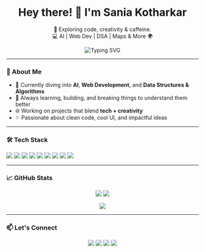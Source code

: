 <h1 align="center">Hey there! 👋 I'm Sania Kotharkar</h1>

<p align="center">
  🚀 Exploring code, creativity & caffeine.<br/>
  💻 AI | Web Dev | DSA | Maps & More 🌍
</p>

<p align="center">
  <img src="https://readme-typing-svg.demolab.com?font=Fira+Code&pause=1000&color=3B82F6&center=true&width=650&lines=AI/ML+enthusiast+with+strong+Python+skills.;Skilled+in+DSA+and+problem+solving;Contributes+to+open-source+and+real+projects;I+strive+to+be+a+top+100+coder+globally;Passionate+about+impactful,+scalable+tech+solutions;" alt="Typing SVG" />
</p>

---

### 🌟 About Me

- 🔭 Currently diving into **AI**, **Web Development**, and **Data Structures & Algorithms**
- 🌱 Always learning, building, and breaking things to understand them better
- 🌐 Working on projects that blend **tech + creativity**
- ✨ Passionate about clean code, cool UI, and impactful ideas

---

### 🛠️ Tech Stack

<p align="left">
  <img src="https://img.shields.io/badge/Code-C-informational?style=flat&logo=c&logoColor=white&color=A8B9CC" />
  <img src="https://img.shields.io/badge/Code-C++-informational?style=flat&logo=cpp&logoColor=white&color=00599C" />
  <img src="https://img.shields.io/badge/Code-Java-informational?style=flat&logo=java&logoColor=white&color=007396" />
  <img src="https://img.shields.io/badge/Code-Python-informational?style=flat&logo=python&logoColor=white&color=3776AB" />
  <img src="https://img.shields.io/badge/Code-JavaScript-informational?style=flat&logo=javascript&logoColor=white&color=2bbc8a" />
  <img src="https://img.shields.io/badge/Framework-React-informational?style=flat&logo=react&logoColor=white&color=61dafb" />
  <img src="https://img.shields.io/badge/UI-Tailwind-informational?style=flat&logo=tailwindcss&logoColor=white&color=38bdf8" />
  <img src="https://img.shields.io/badge/Mapping-Mapbox-informational?style=flat&logo=mapbox&logoColor=white&color=000000" />
  <img src="https://img.shields.io/badge/AI-Python-informational?style=flat&logo=python&logoColor=white&color=3776AB" />
</p>

---

### 📈 GitHub Stats

<p align="center">
  <img src="https://github-readme-stats.vercel.app/api?username=Sania-2520&show_icons=true&theme=tokyonight" />
  <img src="https://github-readme-streak-stats.herokuapp.com?user=Sania-2520&theme=tokyonight" />
</p>

<p align="center">
  <img src="https://github-readme-stats.vercel.app/api/top-langs/?username=Sania-2520&layout=compact&theme=tokyonight" />
</p>

---

### 📫 Let's Connect

<p align="center">
  <a href="https://your-portfolio.com"><img src="https://img.shields.io/badge/Portfolio-000000?style=flat&logo=vercel&logoColor=white"/></a>
  <a href="[https://www.linkedin.com/in/your-linkedin](https://www.linkedin.com/in/sania-kotharkar-087851246/)" target="_blank"><img src="https://img.shields.io/badge/LinkedIn-0077B5?style=flat&logo=linkedin&logoColor=white"/></a>
  <a href="mailto:sania.kotharkar@email.com"><img src="https://img.shields.io/badge/Email-D14836?style=flat&logo=gmail&logoColor=white"/></a>
  <a href="[https://www.instagram.com/your-instagram/](https://www.instagram.com/ssk._____/)" target="_blank"><img src="https://img.shields.io/badge/Instagram-E4405F?style=flat&logo=instagram&logoColor=white"/></a>
</p>

